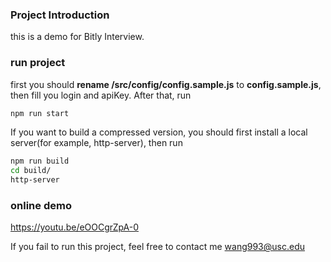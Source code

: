 ### Project Introduction

this is a demo for Bitly Interview.

### run project

first you should **rename  /src/config/config.sample.js** to **config.sample.js**, then fill you login and apiKey. After that, run
```bash
npm run start
```

If you want to build a compressed version, you should first install a local server(for example, http-server), then run
```bash
npm run build
cd build/
http-server
```



### online demo

https://youtu.be/eOOCgrZpA-0



If you fail to run this project, feel free to contact me wang993@usc.edu